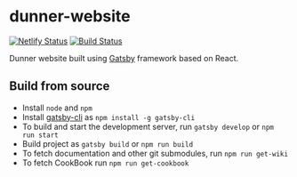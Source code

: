 # dunner-website
[![Netlify Status](https://api.netlify.com/api/v1/badges/511f3bcd-19c2-459d-bb4d-27c86df161f2/deploy-status)](https://app.netlify.com/sites/nifty-bohr-6ae691/deploys)
[![Build Status](https://travis-ci.org/leopardslab/dunner-website.svg?branch=develop)](https://travis-ci.org/leopardslab/dunner-website)

Dunner website built using [Gatsby](https://www.gatsbyjs.org) framework based on React.

## Build from source

* Install `node` and `npm`
* Install [gatsby-cli](https://www.gatsbyjs.org/docs/gatsby-cli/) as `npm install -g gatsby-cli`
* To build and start the development server, run `gatsby develop` or `npm run start`
* Build project as `gatsby build` or `npm run build`
* To fetch documentation and other git submodules, run `npm run get-wiki`
* To fetch CookBook run `npm run get-cookbook`

